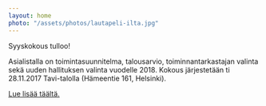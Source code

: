 ```yaml
---
layout: home
photo: "/assets/photos/lautapeli-ilta.jpg"
---
```


Syyskokous tulloo!

Asialistalla on toimintasuunnitelma, talousarvio, toiminnantarkastajan valinta sekä uuden hallituksen valinta vuodelle 2018. Kokous järjestetään ti 28.11.2017 Tavi-talolla (Hämeentie 161, Helsinki).

[Lue lisää täältä.](/kutsu-ensimmaiseen-yhdistyksen-ylimaaraiseen-kokoukseen-2017/)
